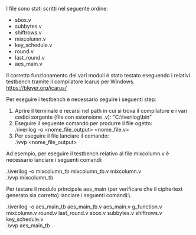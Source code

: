 I file sono stati scritti nel seguente ordine:
- sbox.v
- subbytes.v
- shiftrows.v
- mixcolumn.v
- key_schedule.v
- round.v
- last_round.v
- aes_main.v

Il corretto funzionamento dei vari moduli è stato testato eseguendo i relativi testbench tramite il compilatore Icarus per Windows.
https://bleyer.org/icarus/

Per eseguire i testbench è necessario seguire i seguenti step:
1) Aprire il terminale e recarsi nel path in cui si trova il compilatore e i vari codici sorgente (file con estensione .v): "C:\iverilog\bin"
2) Eseguire il seguente comando per produrre il file ogetto:\
   .\iverilog -o <nome_file_output> <nome_file.v>
4) Per eseguire il file lanciare il comando:\
   .\vvp <nome_file_output>

Ad esempio, per eseguire il testbench relativo al file mixcolumn.v è necessario lanciare i seguenti comandi:

.\iverilog -o mixcolumn_tb mixcolumn_tb.v mixcolumn.v
\
.\vvp mixcolumn_tb

Per testare il modulo principale aes_main (per verificare che il ciphertext generato sia corretto) lanciare i seguenti comandi:\

.\iverilog -o aes_main_tb aes_main_tb.v aes_main.v g_function.v mixcolumn.v round.v last_round.v sbox.v subbytes.v shiftrows.v key_schedule.v
\
.\vvp aes_main_tb
